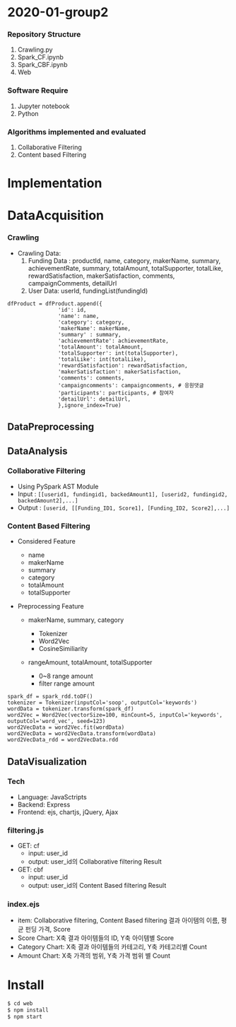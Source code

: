 # 2020-01-group2

### Repository Structure
  1. Crawling.py
  2. Spark_CF.ipynb
  3. Spark_CBF.ipynb
  4. Web

### Software Require
  1. Jupyter notebook
  2. Python


### Algorithms implemented and evaluated
  1. Collaborative Filtering
  2. Content based Filtering


# Implementation


# DataAcquisition
 ### Crawling
- Crawling Data:
  1) Funding Data :  productId, name, category, makerName, summary, achievementRate, summary, totalAmount, totalSupporter, totalLike, rewardSatisfaction, makerSatisfaction, comments, campaignComments, detailUrl
  2) User Data: userId, fundingList(fundingId)


```
dfProduct = dfProduct.append({
                'id': id,
                'name': name,
                'category': category,
                'makerName': makerName,
                'summary' : summary,
                'achievementRate': achievementRate,
                'totalAmount': totalAmount,
                'totalSupporter': int(totalSupporter),
                'totalLike': int(totalLike),
                'rewardSatisfaction': rewardSatisfaction, 
                'makerSatisfaction': makerSatisfaction,
                'comments': comments,
                'campaigncomments': campaigncomments, # 응원댓글 
                'participants': participants, # 참여자
                'detailUrl': detailUrl,
                },ignore_index=True)
```



## DataPreprocessing


## DataAnalysis
### Collaborative Filtering
- Using PySpark AST Module
- Input : ```[[userid1, fundingid1, backedAmount1], [userid2, fundingid2, backedAmount2],...]```
- Output : 
```[userid, [[Funding_ID1, Score1], [Funding_ID2, Score2],...]```

### Content Based Filtering
- Considered Feature
  - name
  - makerName 
  - summary
  - category
  - totalAmount
  - totalSupporter

- Preprocessing Feature
  - makerName, summary, category
    - Tokenizer
    - Word2Vec
    - CosineSimiliarity

  - rangeAmount, totalAmount, totalSupporter
    - 0~8 range amount
    - filter range amount  

```
spark_df = spark_rdd.toDF()
tokenizer = Tokenizer(inputCol='soop', outputCol='keywords')
wordData = tokenizer.transform(spark_df)
word2Vec = Word2Vec(vectorSize=100, minCount=5, inputCol='keywords', outputCol='word_vec', seed=123)
word2VecData = word2Vec.fit(wordData)
word2VecData = word2VecData.transform(wordData)
word2VecData_rdd = word2VecData.rdd
```


## DataVisualization
### Tech
- Language: JavaSctripts
- Backend: Express
- Frontend: ejs, chartjs, jQuery, Ajax

### filtering.js
 - GET: cf
   - input: user_id
   - output: user_id의 Collaborative filtering Result
 - GET: cbf
   - input: user_id
   - output: user_id의 Content Based filtering Result

### index.ejs
 - item: Collaborative filtering, Content Based filtering 결과 아이템의 이름, 평균 펀딩 가격, Score
 - Score Chart: X축 결과 아이템들의 ID, Y축 아이템별 Score
 - Category Chart: X축 결과 아이템들의 카테고리, Y축 카테고리별 Count
 - Amount Chart: X축 가격의 범위, Y축 가격 범위 별 Count

# Install

```sh
$ cd web
$ npm install
$ npm start
```
